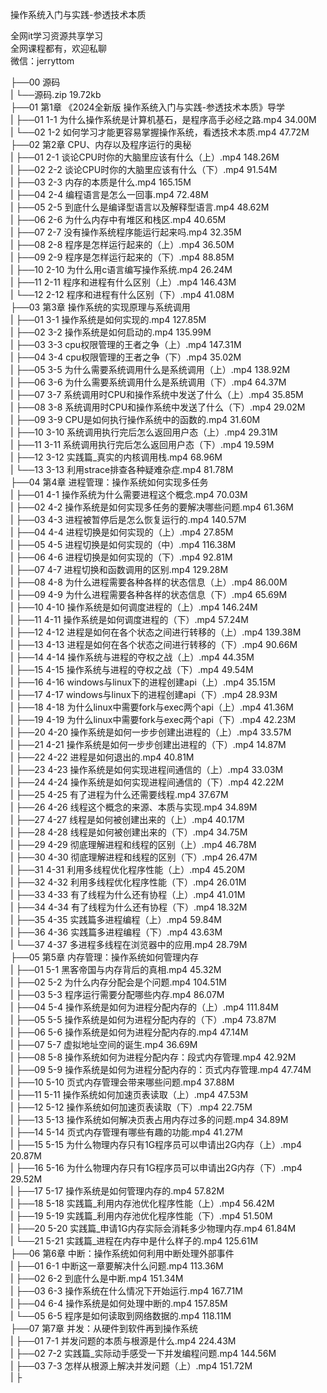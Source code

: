 操作系统入门与实践-参透技术本质

全网it学习资源共享学习<br>全网课程都有，欢迎私聊<br>微信：jerryttom<br>

├──00 源码<br> | └──源码.zip 19.72kb<br> ├──01 第1章 《2024全新版 操作系统入门与实践-参透技术本质》导学<br> | ├──01 1-1 为什么操作系统是计算机基石，是程序高手必经之路.mp4 34.00M<br> | └──02 1-2 如何学习才能更容易掌握操作系统，看透技术本质.mp4 47.72M<br> ├──02 第2章 CPU、内存以及程序运行的奥秘<br> | ├──01 2-1 谈论CPU时你的大脑里应该有什么（上）.mp4 148.26M<br> | ├──02 2-2 谈论CPU时你的大脑里应该有什么（下）.mp4 91.54M<br> | ├──03 2-3 内存的本质是什么.mp4 165.15M<br> | ├──04 2-4 编程语言是怎么一回事.mp4 72.48M<br> | ├──05 2-5 到底什么是编译型语言以及解释型语言.mp4 48.62M<br> | ├──06 2-6 为什么内存中有堆区和栈区.mp4 40.65M<br> | ├──07 2-7 没有操作系统程序能运行起来吗.mp4 32.35M<br> | ├──08 2-8 程序是怎样运行起来的（上）.mp4 36.50M<br> | ├──09 2-9 程序是怎样运行起来的（下）.mp4 88.85M<br> | ├──10 2-10 为什么用c语言编写操作系统.mp4 26.24M<br> | ├──11 2-11 程序和进程有什么区别（上）.mp4 146.43M<br> | └──12 2-12 程序和进程有什么区别（下）.mp4 41.08M<br> ├──03 第3章 操作系统的实现原理与系统调用<br> | ├──01 3-1 操作系统是如何实现的.mp4 127.85M<br> | ├──02 3-2 操作系统是如何启动的.mp4 135.99M<br> | ├──03 3-3 cpu权限管理的王者之争（上）.mp4 147.31M<br> | ├──04 3-4 cpu权限管理的王者之争（下）.mp4 35.02M<br> | ├──05 3-5 为什么需要系统调用什么是系统调用（上）.mp4 138.92M<br> | ├──06 3-6 为什么需要系统调用什么是系统调用（下）.mp4 64.37M<br> | ├──07 3-7 系统调用时CPU和操作系统中发送了什么（上）.mp4 35.85M<br> | ├──08 3-8 系统调用时CPU和操作系统中发送了什么（下）.mp4 29.02M<br> | ├──09 3-9 CPU是如何执行操作系统中的函数的.mp4 31.60M<br> | ├──10 3-10 系统调用执行完后怎么返回用户态（上）.mp4 29.31M<br> | ├──11 3-11 系统调用执行完后怎么返回用户态（下）.mp4 19.59M<br> | ├──12 3-12 实践篇_真实的内核调用栈.mp4 68.96M<br> | └──13 3-13 利用strace排查各种疑难杂症.mp4 81.78M<br> ├──04 第4章 进程管理：操作系统如何实现多任务<br> | ├──01 4-1 操作系统为什么需要进程这个概念.mp4 70.03M<br> | ├──02 4-2 操作系统是如何实现多任务的要解决哪些问题.mp4 61.36M<br> | ├──03 4-3 进程被暂停后是怎么恢复运行的.mp4 140.57M<br> | ├──04 4-4 进程切换是如何实现的（上）.mp4 27.85M<br> | ├──05 4-5 进程切换是如何实现的（中）.mp4 116.38M<br> | ├──06 4-6 进程切换是如何实现的（下）.mp4 92.81M<br> | ├──07 4-7 进程切换和函数调用的区别.mp4 129.28M<br> | ├──08 4-8 为什么进程需要各种各样的状态信息（上）.mp4 86.00M<br> | ├──09 4-9 为什么进程需要各种各样的状态信息（下）.mp4 65.69M<br> | ├──10 4-10 操作系统是如何调度进程的（上）.mp4 146.24M<br> | ├──11 4-11 操作系统是如何调度进程的（下）.mp4 57.24M<br> | ├──12 4-12 进程是如何在各个状态之间进行转移的（上）.mp4 139.38M<br> | ├──13 4-13 进程是如何在各个状态之间进行转移的（下）.mp4 90.66M<br> | ├──14 4-14 操作系统与进程的夺权之战（上）.mp4 44.35M<br> | ├──15 4-15 操作系统与进程的夺权之战（下）.mp4 49.54M<br> | ├──16 4-16 windows与linux下的进程创建api（上）.mp4 35.15M<br> | ├──17 4-17 windows与linux下的进程创建api（下）.mp4 28.93M<br> | ├──18 4-18 为什么linux中需要fork与exec两个api（上）.mp4 41.36M<br> | ├──19 4-19 为什么linux中需要fork与exec两个api（下）.mp4 42.23M<br> | ├──20 4-20 操作系统是如何一步步创建出进程的（上）.mp4 33.57M<br> | ├──21 4-21 操作系统是如何一步步创建出进程的（下）.mp4 14.87M<br> | ├──22 4-22 进程是如何退出的.mp4 40.81M<br> | ├──23 4-23 操作系统是如何实现进程间通信的（上）.mp4 33.03M<br> | ├──24 4-24 操作系统是如何实现进程间通信的（下）.mp4 42.22M<br> | ├──25 4-25 有了进程为什么还需要线程.mp4 37.67M<br> | ├──26 4-26 线程这个概念的来源、本质与实现.mp4 34.89M<br> | ├──27 4-27 线程是如何被创建出来的（上）.mp4 40.17M<br> | ├──28 4-28 线程是如何被创建出来的（下）.mp4 34.75M<br> | ├──29 4-29 彻底理解进程和线程的区别（上）.mp4 46.78M<br> | ├──30 4-30 彻底理解进程和线程的区别（下）.mp4 26.47M<br> | ├──31 4-31 利用多线程优化程序性能（上）.mp4 45.20M<br> | ├──32 4-32 利用多线程优化程序性能（下）.mp4 26.01M<br> | ├──33 4-33 有了线程为什么还有协程（上）.mp4 41.01M<br> | ├──34 4-34 有了线程为什么还有协程（下）.mp4 18.32M<br> | ├──35 4-35 实践篇多进程编程（上）.mp4 59.84M<br> | ├──36 4-36 实践篇多进程编程（下）.mp4 43.63M<br> | └──37 4-37 多进程多线程在浏览器中的应用.mp4 28.79M<br> ├──05 第5章 内存管理：操作系统如何管理内存<br> | ├──01 5-1 黑客帝国与内存背后的真相.mp4 45.32M<br> | ├──02 5-2 为什么内存分配会是个问题.mp4 104.51M<br> | ├──03 5-3 程序运行需要分配哪些内存.mp4 86.07M<br> | ├──04 5-4 操作系统是如何为进程分配内存的（上）.mp4 111.84M<br> | ├──05 5-5 操作系统是如何为进程分配内存的（下）.mp4 73.87M<br> | ├──06 5-6 操作系统是如何为进程分配内存的.mp4 47.14M<br> | ├──07 5-7 虚拟地址空间的诞生.mp4 36.69M<br> | ├──08 5-8 操作系统如何为进程分配内存：段式内存管理.mp4 42.92M<br> | ├──09 5-9 操作系统是如何为进程分配内存的：页式内存管理.mp4 47.74M<br> | ├──10 5-10 页式内存管理会带来哪些问题.mp4 37.88M<br> | ├──11 5-11 操作系统如何加速页表读取（上）.mp4 47.53M<br> | ├──12 5-12 操作系统如何加速页表读取（下）.mp4 22.75M<br> | ├──13 5-13 操作系统如何解决页表占用内存过多的问题.mp4 34.89M<br> | ├──14 5-14 页式内存管理有哪些有趣的功能.mp4 41.27M<br> | ├──15 5-15 为什么物理内存只有1G程序员可以申请出2G内存（上）.mp4 20.87M<br> | ├──16 5-16 为什么物理内存只有1G程序员可以申请出2G内存（下）.mp4 29.52M<br> | ├──17 5-17 操作系统是如何管理内存的.mp4 57.82M<br> | ├──18 5-18 实践篇_利用内存池优化程序性能（上）.mp4 56.42M<br> | ├──19 5-19 实践篇_利用内存池优化程序性能（下）.mp4 51.50M<br> | ├──20 5-20 实践篇_申请1G内存实际会消耗多少物理内存.mp4 61.84M<br> | └──21 5-21 实践篇_进程在内存中是什么样子的.mp4 125.61M<br> ├──06 第6章 中断：操作系统如何利用中断处理外部事件<br> | ├──01 6-1 中断这一章要解决什么问题.mp4 113.36M<br> | ├──02 6-2 到底什么是中断.mp4 151.34M<br> | ├──03 6-3 操作系统在什么情况下开始运行.mp4 167.71M<br> | ├──04 6-4 操作系统是如何处理中断的.mp4 157.85M<br> | └──05 6-5 程序是如何读取到网络数据的.mp4 118.11M<br> ├──07 第7章 并发：从硬件到软件再到操作系统<br> | ├──01 7-1 并发问题的本质与根源是什么.mp4 224.43M<br> | ├──02 7-2 实践篇_实际动手感受一下并发编程问题.mp4 144.56M<br> | ├──03 7-3 怎样从根源上解决并发问题（上）.mp4 151.72M<br> | ├